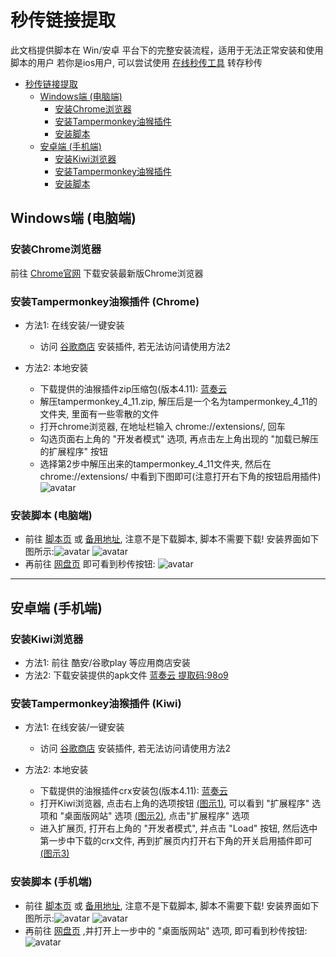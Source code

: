 # 秒传链接提取

此文档提供脚本在 Win/安卓 平台下的完整安装流程，适用于无法正常安装和使用脚本的用户
若你是ios用户, 可以尝试使用 [在线秒传工具](https://rapid.acg.uy/) 转存秒传

- [秒传链接提取](#秒传链接提取)
	- [Windows端 (电脑端)](#windows端-电脑端)
	  - [安装Chrome浏览器](#安装Chrome浏览器)
	  - [安装Tampermonkey油猴插件](#安装Tampermonkey油猴插件-Chrome)
	  - [安装脚本](#安装脚本-电脑端)
	- [安卓端 (手机端)](#安卓端-手机端)
	  - [安装Kiwi浏览器](#安装Kiwi浏览器)
	  - [安装Tampermonkey油猴插件](#安装Tampermonkey油猴插件-Kiwi)
	  - [安装脚本](#安装脚本-手机端)

## Windows端 (电脑端)

### 安装Chrome浏览器

前往 [Chrome官网](https://www.google.cn/chrome/) 下载安装最新版Chrome浏览器

### 安装Tampermonkey油猴插件 (Chrome)

- 方法1: 在线安装/一键安装
	- 访问 [谷歌商店](https://chrome.google.com/webstore/detail/tampermonkey/dhdgffkkebhmkfjojejmpbldmpobfkfo) 安装插件, 若无法访问请使用方法2

- 方法2: 本地安装
	- 下载提供的油猴插件zip压缩包(版本4.11): [蓝奏云](https://wwa.lanzous.com/iTHTthysa9i)
	- 解压tampermonkey_4_11.zip, 解压后是一个名为tampermonkey_4_11的文件夹, 里面有一些零散的文件
	- 打开chrome浏览器, 在地址栏输入 chrome://extensions/, 回车
	- 勾选页面右上角的 "开发者模式" 选项, 再点击左上角出现的 "加载已解压的扩展程序" 按钮
	- 选择第2步中解压出来的tampermonkey_4_11文件夹, 然后在 chrome://extensions/ 中看到下图即可(注意打开右下角的按钮启用插件)
	![avatar](https://pic.rmb.bdstatic.com/bjh/add4a026a7a32e3e0bc1e0ced7522957.png)

### 安装脚本 (电脑端)
- 前往 [脚本页](https://greasyfork.org/zh-CN/scripts/397324) 或 [备用地址](https://cdn.jsdelivr.net/gh/mengzonefire/dupan-rapid-extract@master/%E7%A7%92%E4%BC%A0%E9%93%BE%E6%8E%A5%E6%8F%90%E5%8F%96.user.js), 注意不是下载脚本, 脚本不需要下载! 安装界面如下图所示:![avatar](https://pic.rmb.bdstatic.com/bjh/11721eaa466bc76dacf0575d5f784b76.png) ![avatar](https://pic.rmb.bdstatic.com/bjh/89065004ba55061c9bdfa0f097a57617.png)
- 再前往 [网盘页](https://pan.baidu.com/) 即可看到秒传按钮:
![avatar](https://pic.rmb.bdstatic.com/bjh/906d935f1ca110f13b1e6afd763341ac.png)

---

## 安卓端 (手机端)

### 安装Kiwi浏览器
- 方法1: 前往 酷安/谷歌play 等应用商店安装
- 方法2: 下载安装提供的apk文件 [蓝奏云 提取码:98o9](https://wws.lanzous.com/ifNGXk8qcyf)

### 安装Tampermonkey油猴插件 (Kiwi)
- 方法1: 在线安装/一键安装
	- 访问 [谷歌商店](https://chrome.google.com/webstore/detail/tampermonkey/dhdgffkkebhmkfjojejmpbldmpobfkfo) 安装插件, 若无法访问请使用方法2

- 方法2: 本地安装
	- 下载提供的油猴插件crx安装包(版本4.11): [蓝奏云](https://wws.lanzous.com/iZzkRk8qd0h)
	- 打开Kiwi浏览器, 点击右上角的选项按钮 [(图示1)](https://pic.rmb.bdstatic.com/bjh/3cae4fb32add8b72e8b560e8f015c941.jpeg), 可以看到 "扩展程序" 选项和 "桌面版网站" 选项 [(图示2)](https://pic.rmb.bdstatic.com/bjh/0d2710ac7721100eba72b34d519204ac.jpeg), 点击"扩展程序" 选项
	- 进入扩展页, 打开右上角的 "开发者模式", 并点击 "Load" 按钮, 然后选中第一步中下载的crx文件, 再到扩展页内打开右下角的开关启用插件即可 [(图示3)](https://pic.rmb.bdstatic.com/bjh/0b5275f28d3e94787b592d700665077c.jpeg)

### 安装脚本 (手机端)
- 前往 [脚本页](https://greasyfork.org/zh-CN/scripts/397324) 或 [备用地址](https://cdn.jsdelivr.net/gh/mengzonefire/dupan-rapid-extract@master/%E7%A7%92%E4%BC%A0%E9%93%BE%E6%8E%A5%E6%8F%90%E5%8F%96.user.js), 注意不是下载脚本, 脚本不需要下载! 安装界面如下图所示:![avatar](https://pic.rmb.bdstatic.com/bjh/11721eaa466bc76dacf0575d5f784b76.png) ![avatar](https://pic.rmb.bdstatic.com/bjh/89065004ba55061c9bdfa0f097a57617.png)
- 再前往 [网盘页](https://pan.baidu.com/) ,并打开上一步中的 "桌面版网站" 选项, 即可看到秒传按钮:
![avatar](https://pic.rmb.bdstatic.com/bjh/4b24deb39cff15453eb417567a10b5d9.jpeg)
